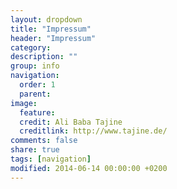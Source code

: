```yaml
---
layout: dropdown
title: "Impressum"
header: "Impressum"
category: 
description: ""
group: info
navigation:
  order: 1
  parent: 
image:
  feature: 
  credit: Ali Baba Tajine
  creditlink: http://www.tajine.de/
comments: false
share: true
tags: [navigation]
modified: 2014-06-14 00:00:00 +0200
---
```



